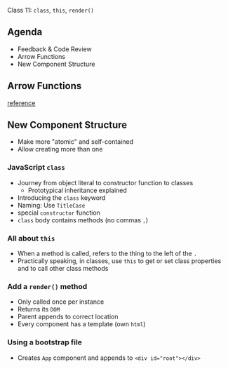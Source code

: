 Class 11: `class`, `this`, `render()`

## Agenda

* Feedback & Code Review
* Arrow Functions
* New Component Structure

## Arrow Functions

[reference](arrow-functions.md)

## New Component Structure

* Make more "atomic" and self-contained
* Allow creating more than one

### JavaScript `class`

* Journey from object literal to constructor function to classes
    * Prototypical inheritance explained
* Introducing the `class` keyword
* Naming: Use `TitleCase`
* special `constructor` function
* `class` body contains methods (no commas `,`)

### All about `this`

* When a method is called, refers to the thing to the left of the `.`
* Practically speaking, in classes, use `this` to get or set class properties and to call other class methods

### Add a `render()` method

* Only called once per instance
* Returns its `DOM`
* Parent appends to correct location
* Every component has a template (own `html`)
    <!-- * Must use `cloneNode(true)` to create multiple copies! -->

### Using a bootstrap file

* Creates `App` component and appends to `<div id="root"></div>`